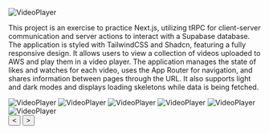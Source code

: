 ![VideoPlayer](/assets/vp-1.png )

This project is an exercise to practice Next.js, utilizing tRPC for client-server communication and server actions to
interact with a Supabase database. The application is styled with TailwindCSS and Shadcn, featuring a fully responsive
design. It allows users to view a collection of videos uploaded to AWS and play them in a video player. The application
manages the state of likes and watches for each video, uses the App Router for navigation, and shares information
between pages through the URL. It also supports light and dark modes and displays loading skeletons while data is being
fetched.

  <div class="carousel-container">
        <div class="carousel-slides">
        <img class="carousel-slide" src="/assets/vp-2.png" alt="VideoPlayer">
        <img class="carousel-slide" src="/assets/vp-3.png" alt="VideoPlayer">
        <img class="carousel-slide" src="/assets/vp-5.png" alt="VideoPlayer">
        <img class="carousel-slide" src="/assets/vp-6.png" alt="VideoPlayer">
        <img class="carousel-slide" src="/assets/vp-7.png" alt="VideoPlayer">
        <img class="carousel-slide" src="/assets/vp-8.png" alt="VideoPlayer">
        </div>
        <button class="carousel-btn carousel-btn-prev">&lt;</button>
        <button class="carousel-btn carousel-btn-next">&gt;</button>
        <div class="carousel-indicators"></div>
    </div>


